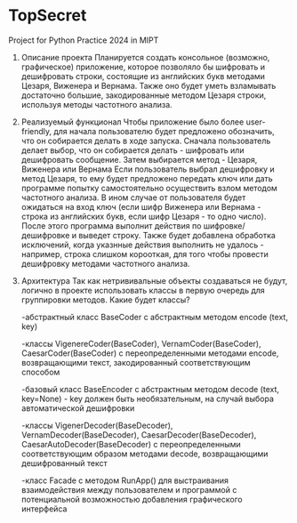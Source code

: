 # TopSecret
Project for Python Practice 2024 in MIPT

1) Описание проекта
      Планируется создать консольное (возможно, графическое) приложение, которое позволяло бы шифровать и дешифровать строки, состоящие
      из английских букв методами Цезаря, Виженера и Вернама. Также оно будет уметь взламывать достаточно большие, закодированные
      методом Цезаря строки, используя методы частотного анализа.

2) Реализуемый функционал
      Чтобы приложение было более user-friendly, для начала пользователю будет предложено обозначить, что он собирается делать в ходе запуска.
      Сначала пользователь делает выбор, что он собирается делать - шифровать или дешифровать сообщение. Затем выбирается метод - Цезаря, Виженера или Вернама
      Если пользователь выбрал дешифровку и метод Цезаря, то ему будет предложено передать ключ или дать программе попытку самостоятельно осуществить взлом
      методом частотного анализа. В ином случае от пользователя будет ожидаться на вход ключ (если шифр Виженера или Вернама - строка из английских букв, если шифр
      Цезаря - то одно число). После этого программа выполнит действия по шифровке/дешифровке и выведет строку. Также будет добавлена обработка исключений, когда
      указнные действия выполнить не удалось - например, строка слишком корооткая, для того чтобы провести дешифровку методами частотного анализа.

3) Архитектура
      Так как нетрививальные объекты создаваться не будут, логично в проекте использовать классы в первую очередь для группировки методов.
      Какие будет классы?
   
      -абстрактный класс BaseCoder с абстрактным методом encode (text, key)
   
      -классы VigenereCoder(BaseCoder), VernamCoder(BaseCoder), CaesarCoder(BaseCoder) с переопределенными методами encode,
           возвращающими текст, закодированный соответствующим способом
   
      -базовый класс BaseEncoder с абстрактным методом decode (text, key=None) - key должен быть необязательным, на случай выбора автоматической дешифровки
   
      -классы VigenerDecoder(BaseDecoder), VernamDecoder(BaseDecoder), CaesarDecoder(BaseDecoder), CaesarAutoDecoder(BaseDecoder) с переопределенными
          соответствующим образом методами decode, возвращающими дешифрованный текст
   
      -класс Facade с методом RunApp() для выстраивания взаимодействия между пользователем и программой с потенциальной возможностью добавления графического интерфейса


